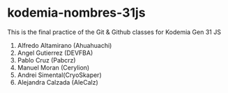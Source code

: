 # kodemia-nombres-31js

This is the final practice of the Git &amp; Github classes for Kodemia Gen 31 JS

1. Alfredo Altamirano (Ahuahuachi)
2. Angel Gutierrez (DEVFBA)
3. Pablo Cruz (Pabcrz)
4. Manuel Moran (Cerylion)
5. Andrei Simental(CryoSkaper)
6. Alejandra Calzada (AleCalz)
